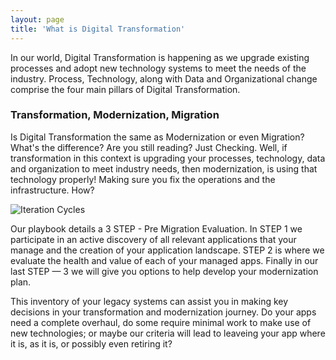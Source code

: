 ```yaml
---
layout: page
title: 'What is Digital Transformation'
---
```

In our world, Digital Transformation is happening as we upgrade existing processes and adopt new technology systems to meet the needs of the industry. Process, Technology, along with Data and Organizational change comprise the four main pillars of Digital Transformation. 

### Transformation, Modernization, Migration

Is Digital Transformation the same as Modernization or even Migration? What's the difference? Are you still reading? Just Checking. Well, if transformation in this context is upgrading your processes, technology, data and organization to meet industry needs, then modernization, is using that technology properly! Making sure you fix the operations and the infrastructure. How?

![Iteration Cycles]({{site.baseurl}}/images/iteration-cycles.png) 

Our playbook details a 3 STEP - Pre Migration Evaluation. In STEP 1 we participate in an active discovery of all relevant applications that your manage and the creation of your application landscape. STEP 2 is where we evaluate the health and value of each of your managed apps. Finally in our last STEP — 3 we will give you options to help develop your modernization plan.  

This inventory of your legacy systems can assist you in making key decisions in your transformation and modernization journey. Do your apps need a complete overhaul, do some require  minimal work to make use of new technologies; or maybe our criteria will lead to leaveing your app where it is, as it is, or possibly even retiring it?  
